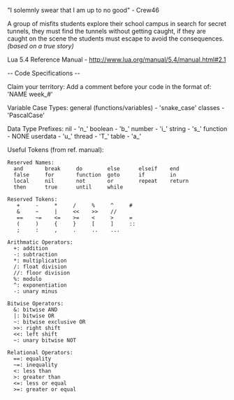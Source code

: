 "I solemnly swear that I am up to no good" - Crew46

A group of misfits students explore their school campus in search for secret tunnels, they must find the tunnels without getting caught, if they are caught on the scene the students must escape to avoid the consequences. *(based on a true story)*




Lua 5.4 Reference Manual - http://www.lua.org/manual/5.4/manual.html#2.1

-- Code Specifications --

Claim your territory:
  Add a comment before your code in the format of:
    'NAME week_#'

Variable Case Types:
  general (functions/variables) - 'snake_case'
  classes - 'PascalCase'
  
Data Type Prefixes:
  nil - 'n_'
  boolean - 'b_'
  number - 'i_'
  string - 's_'
  function - NONE
  userdata - 'u_'
  thread - 'T_'
  table - 'a_'
  
Useful Tokens (from ref. manual):
```
Reserved Names:
  and       break     do        else      elseif    end
  false     for       function  goto      if        in
  local     nil       not       or        repeat    return
  then      true      until     while

Reserved Tokens:
   +     -     *     /     %     ^     #
   &     ~     |     <<    >>    //
   ==    ~=    <=    >=    <     >     =
   (     )     {     }     [     ]     ::
   ;     :     ,     .     ..    ...
     
Arithmatic Operators:
  +: addition
  -: subtraction
  *: multiplication
  /: float division
  //: floor division
  %: modulo
  ^: exponentiation
  -: unary minus

Bitwise Operators:
  &: bitwise AND
  |: bitwise OR
  ~: bitwise exclusive OR
  >>: right shift
  <<: left shift
  ~: unary bitwise NOT
  
Relational Operators:
  ==: equality
  ~=: inequality
  <: less than
  >: greater than
  <=: less or equal
  >=: greater or equal
  
```

